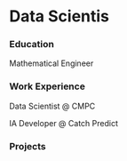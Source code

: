 # Data Scientis

### Education
Mathematical Engineer

### Work Experience
Data Scientist @ CMPC

IA Developer @ Catch Predict

### Projects

